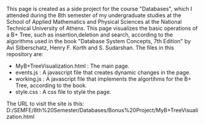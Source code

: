 This page is created as a side project for the course "Databases", which I attended during the 8th semester of my undergraduate studies at the School of Applied Mathematics and Physical Sciences at the National Technical University of Athens. This page visualizes the basic operations of a B+ Tree, such as insertion,deletion and search, according to the algorithms used in the book "Database System Concepts, 7th Edition" by Avi Silberschatz, Henry F. Korth and S. Sudarshan.
The files in this repository are:
* MyB+TreeVisualization.html : The main page.
* events.js : A javascript file that creates dynamic changes in the page.
* working.js : A javascript file that implements the algortihms for the B+ Tree, according to the book.
* style.css : A css file to style the page.

The URL to visit the site is this: D:/SEMFE/8th%20Semester/Databases/Bonus%20Project/MyB+TreeVisualization.html
